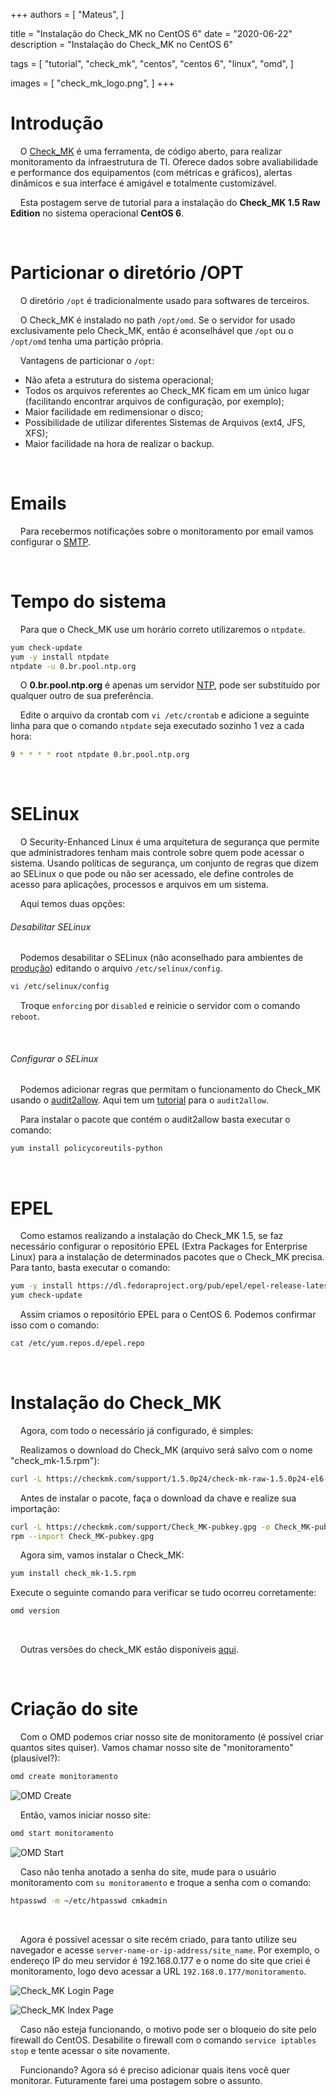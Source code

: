 +++
authors = [
  "Mateus",
]

title = "Instalação do Check_MK no CentOS 6"
date = "2020-06-22"
description = "Instalação do Check_MK no CentOS 6"

tags = [
  "tutorial",
  "check_mk",
  "centos",
  "centos 6",
  "linux",
  "omd",
]

images = [
  "check_mk_logo.png",
]
+++
# Introdução
&nbsp;&nbsp;&nbsp;&nbsp;O [Check_MK](https://checkmk.com/ "Check_MK's Homepage") é uma ferramenta, de código aberto, para realizar monitoramento da infraestrutura de TI. Oferece dados sobre avaliabilidade e performance dos equipamentos (com métricas e gráficos), alertas dinâmicos e sua interface é amigável e totalmente customizável.

&nbsp;&nbsp;&nbsp;&nbsp;Esta postagem serve de tutorial para a instalação do __Check_MK 1.5 Raw Edition__ no sistema operacional __CentOS 6__.

&nbsp;

# Particionar o diretório /OPT
&nbsp;&nbsp;&nbsp;&nbsp;O diretório ```/opt``` é tradicionalmente usado para softwares de terceiros.

&nbsp;&nbsp;&nbsp;&nbsp;O Check_MK é instalado no path ```/opt/omd```. Se o servidor for usado exclusivamente pelo Check_MK, então é aconselhável que ```/opt``` ou o ```/opt/omd``` tenha uma partição própria.

&nbsp;&nbsp;&nbsp;&nbsp;Vantagens de particionar o ```/opt```:

* Não afeta a estrutura do sistema operacional;
* Todos os arquivos referentes ao Check_MK ficam em um único lugar (facilitando encontrar arquivos de configuração, por exemplo);
* Maior facilidade em redimensionar o disco;
* Possibilidade de utilizar diferentes Sistemas de Arquivos (ext4, JFS, XFS);
* Maior facilidade na hora de realizar o backup.

&nbsp;

# Emails
&nbsp;&nbsp;&nbsp;&nbsp;Para recebermos notificações sobre o monitoramento por email vamos configurar o [SMTP](https://pt.wikipedia.org/wiki/Simple_Mail_Transfer_Protocol "SMTP").


&nbsp;

# Tempo do sistema
&nbsp;&nbsp;&nbsp;&nbsp;Para que o Check_MK use um horário correto utilizaremos o ```ntpdate```.

```bash
yum check-update
yum -y install ntpdate
ntpdate -u 0.br.pool.ntp.org
```

&nbsp;&nbsp;&nbsp;&nbsp;O __0.br.pool.ntp.org__ é apenas um servidor [NTP](https://pt.wikipedia.org/wiki/Network_Time_Protocol "Network Time Protocol"), pode ser substituído por qualquer outro de sua preferência.

&nbsp;&nbsp;&nbsp;&nbsp;Edite o arquivo da crontab com ```vi /etc/crontab``` e adicione a seguinte linha para que o comando ```ntpdate``` seja executado sozinho 1 vez a cada hora:

```bash
9 * * * * root ntpdate 0.br.pool.ntp.org
```

&nbsp;

# SELinux
&nbsp;&nbsp;&nbsp;&nbsp;O Security-Enhanced Linux é uma arquitetura de segurança que permite que administradores tenham mais controle sobre quem pode acessar o sistema. Usando políticas de segurança, um conjunto de regras que dizem ao SELinux o que pode ou não ser acessado, ele define controles de acesso para aplicações, processos e arquivos em um sistema.

&nbsp;&nbsp;&nbsp;&nbsp;Aqui temos duas opções:

###### Desabilitar SELinux

&nbsp;&nbsp;&nbsp;&nbsp;Podemos desabilitar o SELinux (não aconselhado para ambientes de [produção](https://bsoft.com.br/blog/ambiente-de-producao-e-homologacao "Explicação ambiente de produção")) editando o arquivo ```/etc/selinux/config```.

```bash
vi /etc/selinux/config
```

&nbsp;&nbsp;&nbsp;&nbsp;Troque ```enforcing``` por ```disabled``` e reinicie o servidor com o comando ```reboot```.

&nbsp;

###### Configurar o SELinux

&nbsp;&nbsp;&nbsp;&nbsp;Podemos adicionar regras que permitam o funcionamento do Check_MK usando o [audit2allow](https://linux.die.net/man/1/audit2allow "audit2allow linux man page"). Aqui tem um [tutorial](https://andhersonsilva.wordpress.com/2016/10/04/apresentando-o-audit2allow-para-configurar-politicas-no-selinux/ "Tutorial audit2allow") para o ```audit2allow```.

&nbsp;&nbsp;&nbsp;&nbsp;Para instalar o pacote que contém o audit2allow basta executar o comando:

```bash
yum install policycoreutils-python
```

&nbsp;

# EPEL
&nbsp;&nbsp;&nbsp;&nbsp;Como estamos realizando a instalação do Check_MK 1.5, se faz necessário configurar o repositório EPEL (Extra Packages for Enterprise Linux) para a instalação de determinados pacotes que o Check_MK precisa. Para tanto, basta executar o comando:

```bash
yum -y install https://dl.fedoraproject.org/pub/epel/epel-release-latest-6.noarch.rpm
yum check-update
```

&nbsp;&nbsp;&nbsp;&nbsp;Assim criamos o repositório EPEL para o CentOS 6. Podemos confirmar isso com o comando:

```bash
cat /etc/yum.repos.d/epel.repo
```

&nbsp;

# Instalação do Check_MK

&nbsp;&nbsp;&nbsp;&nbsp;Agora, com todo o necessário já configurado, é simples:

&nbsp;&nbsp;&nbsp;&nbsp;Realizamos o download do Check_MK (arquivo será salvo com o nome "check_mk-1.5.rpm"):

```bash
curl -L https://checkmk.com/support/1.5.0p24/check-mk-raw-1.5.0p24-el6-38.x86_64.rpm -o check_mk-1.5.rpm
```

&nbsp;&nbsp;&nbsp;&nbsp;Antes de instalar o pacote, faça o download da chave e realize sua importação:

```bash
curl -L https://checkmk.com/support/Check_MK-pubkey.gpg -o Check_MK-pubkey.gpg
rpm --import Check_MK-pubkey.gpg
```

&nbsp;&nbsp;&nbsp;&nbsp;Agora sim, vamos instalar o Check_MK:

```bash
yum install check_mk-1.5.rpm
```

Execute o seguinte comando para verificar se tudo ocorreu corretamente:

```bash
omd version
```
&nbsp;

&nbsp;&nbsp;&nbsp;&nbsp;Outras versões do check_MK estão disponíveis [aqui](https://checkmk.com/download.php "Página de download do Check_MK").

&nbsp;

# Criação do site

&nbsp;&nbsp;&nbsp;&nbsp;Com o OMD podemos criar nosso site de monitoramento (é possível criar quantos sites quiser). Vamos chamar nosso site de "monitoramento" (plausível?):

```bash
omd create monitoramento
```

![OMD Create](https://www.cerbz.com/images/ "OMD Create")

&nbsp;&nbsp;&nbsp;&nbsp;Então, vamos iniciar nosso site:

```bash
omd start monitoramento
```

![OMD Start](https://www.cerbz.com/images/ "OMD Start")

&nbsp;&nbsp;&nbsp;&nbsp;Caso não tenha anotado a senha do site, mude para o usuário monitoramento com ```su monitoramento``` e troque a senha com o comando:

```bash
htpasswd -m ~/etc/htpasswd cmkadmin
```

&nbsp;

&nbsp;&nbsp;&nbsp;&nbsp;Agora é possível acessar o site recém criado, para tanto utilize seu navegador e acesse ```server-name-or-ip-address/site_name```. Por exemplo, o endereço IP do meu servidor é 192.168.0.177 e o nome do site que criei é monitoramento, logo devo acessar a URL ```192.168.0.177/monitoramento```.

![Check_MK Login Page](https://www.cerbz.com/images/ "Check_MK Login Page")

![Check_MK Index Page](https://www.cerbz.com/images/ "Check_MK Index Page")

&nbsp;&nbsp;&nbsp;&nbsp;Caso não esteja funcionando, o motivo pode ser o bloqueio do site pelo firewall do CentOS. Desabilite o firewall com o comando ```service iptables stop``` e tente acessar o site novamente.

&nbsp;&nbsp;&nbsp;&nbsp;Funcionando? Agora só é preciso adicionar quais itens você quer monitorar. Futuramente farei uma postagem sobre o assunto.
